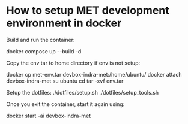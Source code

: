 # How to setup MET development environment in docker

Build and run the container:

docker compose up --build -d

Copy the env tar to home directory if env is not setup:

docker cp met-env.tar devbox-indra-met:/home/ubuntu/
docker attach devbox-indra-met
su ubuntu
cd
tar -xvf env.tar

Setup the dotfiles:
./dotfiles/setup.sh
./dotfiles/setup_tools.sh

Once you exit the container, start it again using:

docker start -ai devbox-indra-met



